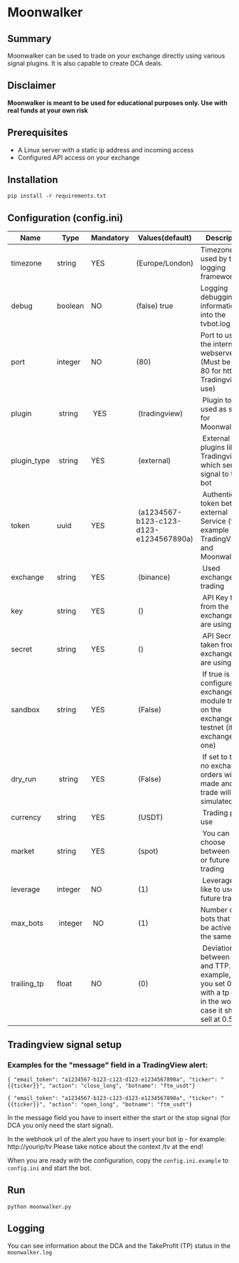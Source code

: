 # Moonwalker
## Summary
Moonwalker can be used to trade on your exchange directly using various signal plugins. It is also capable to create DCA deals.

## Disclaimer
**Moonwalker is meant to be used for educational purposes only. Use with real funds at your own risk**

## Prerequisites
- A Linux server with a static ip address and incoming access
- Configured API access on your exchange

## Installation
```pip install -r requirements.txt```

## Configuration (config.ini)
Name | Type | Mandatory | Values(default) | Description
------------ | ------------ | ------------ | ------------ | ------------
timezone | string | YES | (Europe/London) | Timezone used by the logging framework
debug | boolean | NO | (false) true  | Logging debugging information into the tvbot.log
port | integer | NO | (80) | Port to use for the internal webserver (Must be port 80 for http and Tradingview use)
plugin | string | YES | (tradingview) | Plugin to be used as signal for Moonwalker
plugin_type | string | YES | (external) | External is for plugins like Tradingview - which sends a signal to the bot
token | uuid | YES | (a1234567-b123-c123-d123-e1234567890a) | Authentication token between external Service (for example TradingView) and Moonwalker
exchange | string | YES | (binance) | Used exchange for trading
key | string | YES | () | API Key taken from the exchange you are using
secret | string | YES | () | API Secret taken from the exchange you are using
sandbox | string | YES | (False) | If true is configured the exchange module trades on the exchange testnet (if the exchange has one)
dry_run | string | YES | (False) | If set to true no exchange orders will be made and the trade will be simulated
currency | string | YES | (USDT) | Trading pair to use
market | string | YES | (spot) | You can choose between spot or future trading
leverage | integer | NO | (1) | Leverage you like to use for future trading
max_bots | integer | NO | (1) | Number of bots that can be active at the same time
trailing_tp | float | NO | (0) | Deviation between TP and TTP. For example, if you set 0.5 with a tp of 1.0 in the worst case it should sell at 0.5

## Tradingview signal setup
### Examples for the "message" field in a TradingView alert:
``{ "email_token": "a1234567-b123-c123-d123-e1234567890a", "ticker": "{{ticker}}", "action": "close_long", "botname": "ftm_usdt"}``

``{ "email_token": "a1234567-b123-c123-d123-e1234567890a", "ticker": "{{ticker}}", "action": "open_long", "botname": "ftm_usdt"}``

In the message field you have to insert either the start or the stop signal (for DCA you only need the start signal).

In the webhook url of the alert you have to insert your bot ip - for example: http://yourip/tv Please take notice about the context /tv at the end!

When you are ready with the configuration, copy the ``config.ini.example`` to ``config.ini`` and start the bot.

## Run
```python moonwalker.py```

## Logging
You can see information about the DCA and the TakeProfit (TP) status in the ``moonwalker.log``


